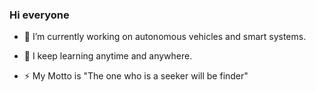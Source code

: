 ### Hi everyone

- 🔭 I’m currently working on autonomous vehicles and smart systems.
- 🌱 I keep learning anytime and anywhere.

- ⚡ My Motto is "The one who is a seeker will be finder"

<!--
**Seda-cpu/Seda-cpu** is a ✨ _special_ ✨ repository because its `README.md` (this file) appears on your GitHub profile.

Here are some ideas to get you started:

- 🌱 keep coding and drink çay

-->

